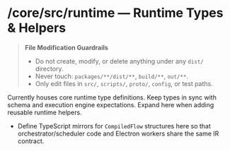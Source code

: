 # /core/src/runtime — Runtime Types & Helpers
> **File Modification Guardrails**
> - Do not create, modify, or delete anything under any `dist/` directory.
> - Never touch: `packages/**/dist/**`, `build/**`, `out/**`.
> - Only edit files in `src/`, `scripts/`, `proto/`, `config`, or test paths.


Currently houses core runtime type definitions. Keep types in sync with schema
and execution engine expectations. Expand here when adding reusable runtime
helpers.
- Define TypeScript mirrors for `CompiledFlow` structures here so that
  orchestrator/scheduler code and Electron workers share the same IR contract.
